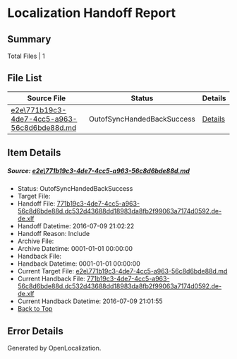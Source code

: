 # <a name='report-top'></a> Localization Handoff Report

## Summary
 Total Files | 1

## File List
 Source File | Status | Details 
 ----------- | ------ | ------- 
 [e2e\771b19c3-4de7-4cc5-a963-56c8d6bde88d.md](https://github.com/OpenLocalizationTestOrg/oltest/blob/a5cbf7ec927e42411493f54abd93402866013eec/e2e/771b19c3-4de7-4cc5-a963-56c8d6bde88d.md) | OutofSyncHandedBackSuccess | [Details](#0f9346d9b15b795fbe263a0b3cf038fda8e308671)

## Item Details
##### <a name='0f9346d9b15b795fbe263a0b3cf038fda8e308671'></a> Source: [e2e\771b19c3-4de7-4cc5-a963-56c8d6bde88d.md](https://github.com/OpenLocalizationTestOrg/oltest/blob/a5cbf7ec927e42411493f54abd93402866013eec/e2e/771b19c3-4de7-4cc5-a963-56c8d6bde88d.md)
* Status: OutofSyncHandedBackSuccess
* Target File: 
* Handoff File: [771b19c3-4de7-4cc5-a963-56c8d6bde88d.dc532d43688dd18983da8fb2f99063a7174d0592.de-de.xlf](https://github.com/OpenLocalizationTestOrg/olhandoff-e2e/blob/35c14693f70e0937ba8c3982bfee6cc05153220a/ol-handoff/OpenLocalizationTestOrg/oltest-dede-fly/ci/ht/771b19c3-4de7-4cc5-a963-56c8d6bde88d.dc532d43688dd18983da8fb2f99063a7174d0592.de-de.xlf)
* Handoff Datetime: 2016-07-09 21:02:22
* Handoff Reason: Include
* Archive File: 
* Archive Datetime: 0001-01-01 00:00:00
* Handback File: 
* Handback Datetime: 0001-01-01 00:00:00
* Current Target File: [e2e\771b19c3-4de7-4cc5-a963-56c8d6bde88d.md](https://github.com/OpenLocalizationTestOrg/oltest-dede-fly/blob/38c45e2deb627b8b1f790998f1769b95029f3a93/e2e/771b19c3-4de7-4cc5-a963-56c8d6bde88d.md)
* Current Handback File: [771b19c3-4de7-4cc5-a963-56c8d6bde88d.dc532d43688dd18983da8fb2f99063a7174d0592.de-de.xlf](https://github.com/OpenLocalizationTestOrg/olhandback-e2e/blob/afdda75424d2edc387d6a5ee1af023dd5b0db624/ol-handback/OpenLocalizationTestOrg/oltest-dede-fly/ci/ht/771b19c3-4de7-4cc5-a963-56c8d6bde88d.dc532d43688dd18983da8fb2f99063a7174d0592.de-de.xlf)
* Current Handback Datetime: 2016-07-09 21:01:55
* [Back to Top](#report-top)


## Error Details

Generated by OpenLocalization.
